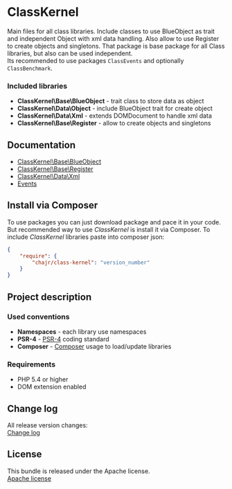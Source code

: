 ClassKernel
============

Main files for all class libraries. Include classes to use BlueObject as trait and
independent Object with xml data handling. Also allow to use Register to create
objects and singletons. That package is base package for all Class libraries, but
also can be used independent.  
Its recommended to use packages `ClassEvents` and optionally `ClassBenchmark`.

### Included libraries
* **ClassKernel\Base\BlueObject** - trait class to store data as object
* **ClassKernel\Data\Object** - include BlueObject trait for create object
* **ClassKernel\Data\Xml** - extends DOMDocument to handle xml data
* **ClassKernel\Base\Register** - allow to create objects and singletons

Documentation
--------------
* [ClassKernel\Base\BlueObject](https://githib.com/chajr/class-kernel/doc/BlueObject.md "BlueObject and Object")
* [ClassKernel\Base\Register](https://githib.com/chajr/class-kernel/doc/Register.md "Register")
* [ClassKernel\Data\Xml](https://githib.com/chajr/class-kernel/doc/Xml.md "Xml")
* [Events](https://githib.com/chajr/class-kernel/doc/Events.md "Events")

Install via Composer
--------------
To use packages you can just download package and pace it in your code. But recommended
way to use _ClassKernel_ is install it via Composer. To include _ClassKernel_
libraries paste into composer json:

```json
{
    "require": {
        "chajr/class-kernel": "version_number"
    }
}
```

Project description
--------------

### Used conventions

* **Namespaces** - each library use namespaces
* **PSR-4** - [PSR-4](http://www.php-fig.org/psr/psr-4/) coding standard
* **Composer** - [Composer](https://getcomposer.org/) usage to load/update libraries

### Requirements

* PHP 5.4 or higher
* DOM extension enabled

Change log
--------------
All release version changes:  
[Change log](https://github.com/chajr/class-kernel/CHANGELOG.md "Change log")

License
--------------
This bundle is released under the Apache license.  
[Apache license](https://github.com/chajr/class-kernel/LICENSE "Apache license")